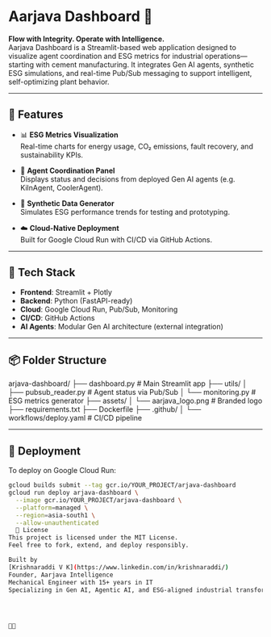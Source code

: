 # Aarjava Dashboard 🌿

**Flow with Integrity. Operate with Intelligence.**  
Aarjava Dashboard is a Streamlit-based web application designed to visualize agent coordination and ESG metrics for industrial operations—starting with cement manufacturing. It integrates Gen AI agents, synthetic ESG simulations, and real-time Pub/Sub messaging to support intelligent, self-optimizing plant behavior.

---

## 🚀 Features

- 📊 **ESG Metrics Visualization**  
  Real-time charts for energy usage, CO₂ emissions, fault recovery, and sustainability KPIs.

- 🤖 **Agent Coordination Panel**  
  Displays status and decisions from deployed Gen AI agents (e.g. KilnAgent, CoolerAgent).

- 🔁 **Synthetic Data Generator**  
  Simulates ESG performance trends for testing and prototyping.

- ☁️ **Cloud-Native Deployment**  
  Built for Google Cloud Run with CI/CD via GitHub Actions.

---

## 🧱 Tech Stack

- **Frontend**: Streamlit + Plotly  
- **Backend**: Python (FastAPI-ready)  
- **Cloud**: Google Cloud Run, Pub/Sub, Monitoring  
- **CI/CD**: GitHub Actions  
- **AI Agents**: Modular Gen AI architecture (external integration)

---

## 📦 Folder Structure
arjava-dashboard/ ├── dashboard.py               # Main Streamlit app ├── utils/ │   ├── pubsub_reader.py       # Agent status via Pub/Sub │   └── monitoring.py          # ESG metrics generator ├── assets/ │   └── aarjava_logo.png       # Branded logo ├── requirements.txt ├── Dockerfile ├── .github/ │   └── workflows/deploy.yaml # CI/CD pipeline


---

## 🔧 Deployment

To deploy on Google Cloud Run:

```bash
gcloud builds submit --tag gcr.io/YOUR_PROJECT/arjava-dashboard
gcloud run deploy arjava-dashboard \
  --image gcr.io/YOUR_PROJECT/arjava-dashboard \
  --platform=managed \
  --region=asia-south1 \
  --allow-unauthenticated
  📄 License
This project is licensed under the MIT License.
Feel free to fork, extend, and deploy responsibly.

Built by 
[Krishnaraddi V K](https://www.linkedin.com/in/krishnaraddi/)
Founder, Aarjava Intelligence
Mechanical Engineer with 15+ years in IT
Specializing in Gen AI, Agentic AI, and ESG-aligned industrial transformation


 


